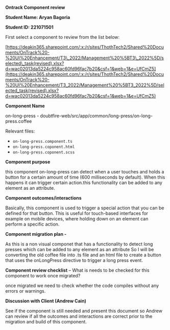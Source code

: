 **Ontrack Component review**

**Student Name: Aryan Bagoria**

**Student ID: 221071501**


First select a component to review from the list below:

[https://deakin365.sharepoint.com/:x:/r/sites/ThothTech2/Shared%20Documents/OnTrack%20-%20UI%20Enhancement/T3\_2022/Management%20%5BT3\_2022%5D/selected\_task(revised).xlsx?d=wac02013da5224c958ac60fd96fac7b20&csf=1&web=1&e=UfCmZ5](https://deakin365.sharepoint.com/:x:/r/sites/ThothTech2/Shared%20Documents/OnTrack%20-%20UI%20Enhancement/T3_2022/Management%20%5BT3_2022%5D/selected_task(revised).xlsx?d=wac02013da5224c958ac60fd96fac7b20&csf=1&web=1&e=UfCmZ5)

**Component Name**

on-long-press - doubtfire-web/src/app/common/long-press/on-long-press.coffee

Relevant files:
 -   ``on-long-press.component.ts``
 -   ``on-long-press.coponent.html``
 -   ``on-long-press.coponent.scss``


**Component purpose**

this component on-long-press can detect when a user touches and holds a button for a certain amount of time (600 milliseconds by default). When this happens it can trigger certain action.this functionality can be added to any element as an attribute.

**Component outcomes/interactions**

Basically, this component is used to trigger a special action that you can be defined for that button. This is useful for touch-based interfaces for example on mobile devices, where holding down on an element can perform a specific action.

**Component migration plan -**

As this is a non visual componet that has a functionality to detect long presses which can be added to any element as an attribute So I will be converting the old coffee file into .ts file and an html file to create a button that uses the onLongPress directive to trigger a long press event.

**Component review checklist** – What is needs to be checked for this component to work once migrated?

once migrated we need to check whether the code compiles without any errors or warnings.

**Discussion with Client (Andrew Cain)**

See if the component is still needed and present this document so Andrew can review if all the outcomes and interactions are correct prior to the migration and build of this component.
